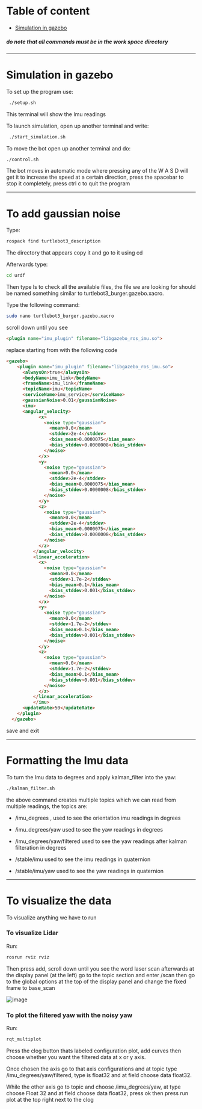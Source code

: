# Table of content
- [Simulation in gazebo](https://github.com/dandyidk/Task-10.1/tree/master?tab=readme-ov-file#Simulation-in-gazebo)



##### *do note that all commands must be in the work space directory*
**************
# Simulation in gazebo

To set up the program use:
``` bash
 ./setup.sh
```
This terminal will show the Imu readings

To launch simulation, open up another terminal and write:
``` bash
 ./start_simulation.sh
```

To move the bot open up another terminal and do:
``` bash
./control.sh
```
The bot moves in automatic mode where pressing any of the W A S D will get it to increase the speed at a certain direction, press the spacebar to stop it completely, press ctrl c to quit the program

****************
# To add gaussian noise

Type:
``` bash
rospack find turtlebot3_description
```
The directory that appears copy it and go to it using cd

Afterwards type:
``` bash
cd urdf
```
Then type ls to check all the available files, the file we are looking for should be named something similar to turtlebot3_burger.gazebo.xacro.

Type the following command:
``` bash
sudo nano turtlebot3_burger.gazebo.xacro
```
scroll down until you see
```markdown
<plugin name="imu_plugin" filename="libgazebo_ros_imu.so">
```
replace starting from <gazebo> with the following code
```markdown
<gazebo>
    <plugin name="imu_plugin" filename="libgazebo_ros_imu.so">
      <alwaysOn>true</alwaysOn>
      <bodyName>imu_link</bodyName>
      <frameName>imu_link</frameName>
      <topicName>imu</topicName>
      <serviceName>imu_service</serviceName>
      <gaussianNoise>0.01</gaussianNoise>
      <imu>
      <angular_velocity>
            <x>
              <noise type="gaussian">
                <mean>0.0</mean>
                <stddev>2e-4</stddev>
                <bias_mean>0.0000075</bias_mean>
                <bias_stddev>0.0000008</bias_stddev>
              </noise>
            </x>
            <y>
              <noise type="gaussian">
                <mean>0.0</mean>
                <stddev>2e-4</stddev>
                <bias_mean>0.0000075</bias_mean>
                <bias_stddev>0.0000008</bias_stddev>
              </noise>
            </y>
            <z>
              <noise type="gaussian">
                <mean>0.0</mean>
                <stddev>2e-4</stddev>
                <bias_mean>0.0000075</bias_mean>
                <bias_stddev>0.0000008</bias_stddev>
              </noise>
            </z>
          </angular_velocity>
          <linear_acceleration>
            <x>
              <noise type="gaussian">
                <mean>0.0</mean>
                <stddev>1.7e-2</stddev>
                <bias_mean>0.1</bias_mean>
                <bias_stddev>0.001</bias_stddev>
              </noise>
            </x>
            <y>
              <noise type="gaussian">
                <mean>0.0</mean>
                <stddev>1.7e-2</stddev>
                <bias_mean>0.1</bias_mean>
                <bias_stddev>0.001</bias_stddev>
              </noise>
            </y>
            <z>
              <noise type="gaussian">
                <mean>0.0</mean>
                <stddev>1.7e-2</stddev>
                <bias_mean>0.1</bias_mean>
                <bias_stddev>0.001</bias_stddev>
              </noise>
            </z>
          </linear_acceleration>
          </imu>
      <updateRate>50</updateRate>
    </plugin>
  </gazebo>
```
save and exit
***************
# Formatting the Imu data


To turn the Imu data to degrees and apply kalman_filter into the yaw:

``` bash
./kalman_filter.sh
```

the above command creates multiple topics which we can read from multiple readings, the topics are:
- /imu_degrees , used to see the orientation imu readings in degrees
  
- /imu_degrees/yaw used to see the yaw readings in degrees
  
- /imu_degrees/yaw/filtered used to see the yaw readings after kalman filteration in degrees

- /stable/imu used to see the imu readings in quaternion

- /stable/imu/yaw used to see the yaw readings in quaternion
******************

# To visualize the data

To visualize anything we have to run 

### To visualize Lidar
Run:
``` bash
rosrun rviz rviz
```
Then press add, scroll down until you see the word laser scan
afterwards at the display panel (at the left) go to the topic section and enter /scan
then go to the global options at the top of the display panel and change the fixed frame to base_scan

![image](https://github.com/user-attachments/assets/2c9a428e-5dbc-488c-b611-7ddf6413ab0f)

### To plot the filtered yaw with the noisy yaw
Run:
``` bash
rqt_multiplot
```
Press the clog button thats labeled configuration plot, add curves then choose whether you want the filtered data at x or y axis.

Once chosen the axis go to that axis configurations and at topic type /imu_degrees/yaw/filtered, type is float32 and at field choose data float32. 

While the other axis go to topic and choose /imu_degrees/yaw, at type choose Float 32 and at field choose data float32, press ok then press run plot at the top right next to the clog

